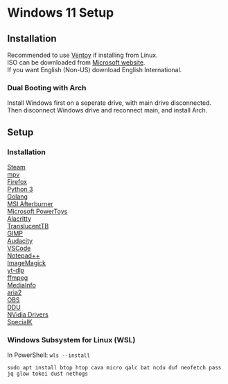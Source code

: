 # Windows 11 Setup

## Installation

Recommended to use [Ventoy](https://www.ventoy.net/en/index.html) if installing from Linux.  
ISO can be downloaded from [Microsoft website](https://www.microsoft.com/software-download/windows11).  
If you want English (Non-US) download English International. 

### Dual Booting with Arch

Install Windows first on a seperate drive, with main drive disconnected. Then disconnect Windows drive and reconnect main, and install Arch. 

## Setup

### Installation

[Steam](https://store.steampowered.com/about/)  
[mpv](https://mpv.io/installation/)  
[Firefox](https://www.mozilla.org/en-GB/firefox/new/)  
[Python 3](https://www.python.org/downloads/windows/)  
[Golang](https://go.dev/doc/install)  
[MSI Afterburner](https://www.msi.com/Landing/afterburner/graphics-cards)  
[Microsoft PowerToys](https://learn.microsoft.com/en-us/windows/powertoys/)  
[Alacritty](https://alacritty.org/)  
[TranslucentTB](https://github.com/TranslucentTB/TranslucentTB)  
[GIMP](https://www.gimp.org/)  
[Audacity](https://www.audacityteam.org/)  
[VSCode](https://code.visualstudio.com/)  
[Notepad++](https://notepad-plus-plus.org/)  
[ImageMagick](https://imagemagick.org/index.php)  
[yt-dlp](https://github.com/yt-dlp/yt-dlp)  
[ffmpeg](https://ffmpeg.org/download.html)  
[MediaInfo](https://mediaarea.net/en/MediaInfo)  
[aria2](https://mediaarea.net/en/MediaInfo)  
[OBS](https://obsproject.com/)  
[DDU](https://www.guru3d.com/download/display-driver-uninstaller-download/)  
[NVidia Drivers](https://www.nvidia.co.uk/Download/index.aspx?lang=en-uk)  
[SpecialK](https://www.special-k.info/)  

### Windows Subsystem for Linux (WSL)

In PowerShell: `wls --install`

`sudo apt install btop htop cava micro qalc bat ncdu duf neofetch pass jq glow tokei dust nethogs `

